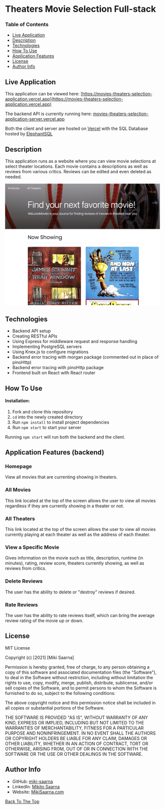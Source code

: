 
# Theaters Movie Selection Full-stack

### Table of Contents

- [Live Application](#live-application)
- [Description](#description)
- [Technologies](#technologies)
- [How To Use](#how-to-use)
- [Application Features](#application-features-(backend))
- [License](#license)
- [Author Info](#author-info)

## Live Application

This application can be viewed here: [https://movies-theaters-selection-application.vercel.app](https://movies-theaters-selection-application.vercel.app)

The backend API is currently running here: [movies-theaters-selection-application-server.vercel.app](movies-theaters-selection-application-server.vercel.app)

Both the client and server are hosted on [Vercel](https://vercel.com/) with the SQL Database hosted by [ElephantSQL](https://www.elephantsql.com)

## Description

This application runs as a website where you can view movie selections at select theater locations. Each movie contains a descriptions as well as reviews from various critics. Reviews can be edited and even deleted as needed.

![Homepage of the Theaters and Movies Selection Website](./Theaters-Movies-backend/src/images/home-page.png)

## Technologies

- Backend API setup
- Creating RESTful APIs
- Using Express for middleware request and response handling
- Implementing PostgreSQL servers
- Using Knex.js to configure migrations
- Backend error tracing with morgan package (commented out in place of pinoHttp)
- Backend error tracing with pinoHttp package
- Frontend built on React with React router

## How To Use

#### Installation:

1. Fork and clone this repository
2. `cd` into the newly created directory
3. Run `npm install` to install project dependencies
4. Run `npm start` to start your server

Running `npm start` will run both the backend and the client.

## Application Features (backend)

### Homepage

View all movies that are currenting showing in theaters.

### All Movies

This link located at the top of the screen allows the user to view all movies regardless if they are currently showing in a theater or not.

### All Theaters

This link located at the top of the screen allows the user to view all movies currently playing at each theater as well as the address of each theater.

### View a Specific Movie

Gives information on the movie such as title, description, runtime (in minutes), rating, review score, theaters currently showing, as well as reviews from critics.

### Delete Reviews

The user has the ability to delete or "destroy" reviews if desired.

### Rate Reviews

The user has the ability to rate reviews itself, which can bring the average review rating of the movie up or down.

## License

MIT License

Copyright (c) [2021] [Miki Saarna]

Permission is hereby granted, free of charge, to any person obtaining a copy
of this software and associated documentation files (the "Software"), to deal
in the Software without restriction, including without limitation the rights
to use, copy, modify, merge, publish, distribute, sublicense, and/or sell
copies of the Software, and to permit persons to whom the Software is
furnished to do so, subject to the following conditions:

The above copyright notice and this permission notice shall be included in all
copies or substantial portions of the Software.

THE SOFTWARE IS PROVIDED "AS IS", WITHOUT WARRANTY OF ANY KIND, EXPRESS OR
IMPLIED, INCLUDING BUT NOT LIMITED TO THE WARRANTIES OF MERCHANTABILITY,
FITNESS FOR A PARTICULAR PURPOSE AND NONINFRINGEMENT. IN NO EVENT SHALL THE
AUTHORS OR COPYRIGHT HOLDERS BE LIABLE FOR ANY CLAIM, DAMAGES OR OTHER
LIABILITY, WHETHER IN AN ACTION OF CONTRACT, TORT OR OTHERWISE, ARISING FROM,
OUT OF OR IN CONNECTION WITH THE SOFTWARE OR THE USE OR OTHER DEALINGS IN THE
SOFTWARE.

## Author Info


- GitHub: [miki-saarna](https://github.com/miki-saarna)
- LinkedIn: [Mikito Saarna](https://www.linkedin.com/in/mikito-saarna/)
- Website: [MikiSaarna.com](https://MikiSaarna.com)

[Back To The Top](#theaters-movie-selection-full-stack)

